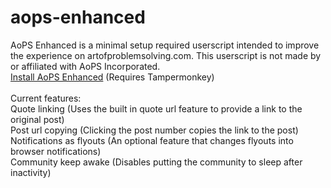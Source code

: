 # aops-enhanced
AoPS Enhanced is a minimal setup required userscript intended to improve the experience on artofproblemsolving.com. This userscript is not made by or affiliated with AoPS Incorporated.<br>
<a href='https://github.com/epiccakeking/aops-enhanced/raw/master/aopsenhanced.user.js'>Install AoPS Enhanced</a> (Requires Tampermonkey)<br>
<br>
Current features:<br>
Quote linking (Uses the built in quote url feature to provide a link to the original post)<br>
Post url copying (Clicking the post number copies the link to the post)<br>
Notifications as flyouts (An optional feature that changes flyouts into browser notifications)<br>
Community keep awake (Disables putting the community to sleep after inactivity)<br>
